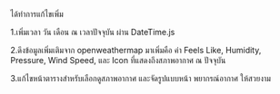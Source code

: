 
ได้ทำการแก้ไขเพิ่ม

1.เพิ่มเวลา วัน เดือน ณ เวลาปัจจุบัน ผ่าน DateTime.js

2.ดึงข้อมูลเพิ่มเติมจาก openweathermap มาเพิ่มคือ ค่า Feels Like, Humidity, Pressure, Wind Speed, และ Icon ที่แสดงถึงสภาพอากาศ ณ ปัจจุบัน

3.แก้ไขหน้าตารางสำหรับเลือกดูสภาพอากาศ และจัดรูปแบบหน้า พยากรณ์อากาศ ให้สวยงาม
